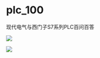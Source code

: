 # plc_100
现代电气与西门子S7系列PLC百问百答

![](http://ttss.oss-cn-beijing.aliyuncs.com/%E5%B1%8F%E5%B9%95%E5%BF%AB%E7%85%A7%202017-09-30%20%E4%B8%8B%E5%8D%882.43.49.png)

![](http://ttss.oss-cn-beijing.aliyuncs.com/%E5%B1%8F%E5%B9%95%E5%BF%AB%E7%85%A7%202017-09-30%20%E4%B8%8B%E5%8D%882.41.43.png)
